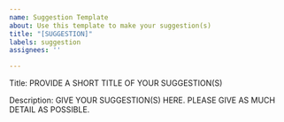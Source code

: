 ```yaml
---
name: Suggestion Template
about: Use this template to make your suggestion(s)
title: "[SUGGESTION]"
labels: suggestion
assignees: ''

---
```


Title: PROVIDE A SHORT TITLE OF YOUR SUGGESTION(S)

Description: GIVE YOUR SUGGESTION(S) HERE. PLEASE GIVE AS MUCH DETAIL AS POSSIBLE.
